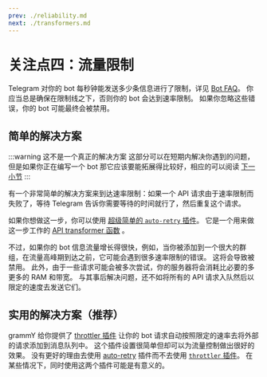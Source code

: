 ```yaml
---
prev: ./reliability.md
next: ./transformers.md
---
```


# 关注点四：流量限制

Telegram 对你的 bot 每秒钟能发送多少条信息进行了限制，详见 [Bot FAQ](https://core.telegram.org/bots/faq#my-bot-is-hitting-limits-how-do-i-avoid-this)。
你应当总是确保在限制线之下，否则你的 bot 会达到速率限制。
如果你忽略这些错误，你的 bot 可能最终会被禁用。

## 简单的解决方案

:::warning 这不是一个真正的解决方案
这部分可以在短期内解决你遇到的问题，但是如果你正在编写一个 bot 那它应该要能拓展得比较好，相应的可以阅读 [下一小节](#实用的解决方案（推荐）)
:::

有一个非常简单的解决方案来到达速率限制：如果一个 API 请求由于速率限制而失败了，等待 Telegram 告诉你需要等待的时间就行了，然后重复这个请求。

如果你想做这一步，你可以使用 [超级简单的 `auto-retry` 插件](../plugins/auto-retry.md)。
它是一个用来做这一步工作的 [API transformer 函数](./transformers.md) 。

不过，如果你的 bot 信息流量增长得很快，例如，当你被添加到一个很大的群组，在流量高峰期到达之前，它可能会遇到很多速率限制的错误。
这将会导致被禁用。
此外，由于一些请求可能会被多次尝试，你的服务器将会消耗比必要的多更多的 RAM 和带宽。
与其事后解决问题，还不如将所有的 API 请求入队然后以限定的速度去发送它们。

## 实用的解决方案（推荐）

grammY 给你提供了 [throttler 插件](../plugins/transformer-throttler.md) 让你的 bot 请求自动按照限定的速率去将外部的请求添加到消息队列中。
这个插件设置很简单但却可以为流量控制做出很好的效果。
没有更好的理由去使用 [auto-retry](../plugins/auto-retry.md) 插件而不去使用 [`throttler` 插件](../plugins/transformer-throttler.md)。
在某些情况下，同时使用这两个插件可能是有意义的。

